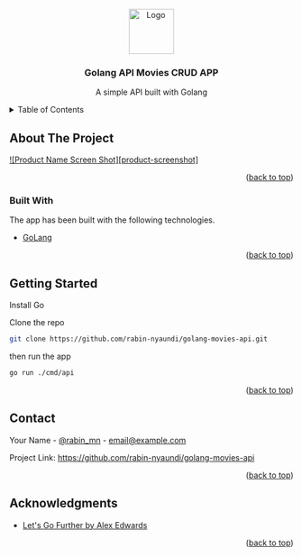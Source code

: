 <div id="top"></div>

<!-- PROJECT LOGO -->
<br />
<div align="center">
  <a href="https://github.com/othneildrew/Best-README-Template">
    <img src="images/logo.png" alt="Logo" width="80" height="80">
  </a>

  <h3 align="center">Golang API Movies CRUD APP</h3>

  <p align="center">
    A simple API built with Golang 
    <br />

  </p>
</div>

<!-- TABLE OF CONTENTS -->
<details>
  <summary>Table of Contents</summary>
  <ol>

    <li>
      <a href="#about-the-project">About The Project</a>
      <ul>
        <li><a href="#built-with">Built With</a></li>
      </ul>
    </li>
    <li>
      <a href="#getting-started">Getting Started</a>
      <ul>
        <li><a href="#prerequisites">Prerequisites</a></li>
        <li><a href="#installation">Installation</a></li>
      </ul>
    </li>
    <li><a href="#contact">Contact</a></li>
    <li><a href="#acknowledgments">Acknowledgments</a></li>

  </ol>
</details>

<!-- ABOUT THE PROJECT -->

## About The Project

[![Product Name Screen Shot][product-screenshot]](https://example.com)



<p align="right">(<a href="#top">back to top</a>)</p>

### Built With

The app has been built with the following technologies.

* [GoLang](https://go.dev/)

<p align="right">(<a href="#top">back to top</a>)</p>

<!-- GETTING STARTED -->

## Getting Started

Install Go

Clone the repo 

```bash
git clone https://github.com/rabin-nyaundi/golang-movies-api.git

```

then run the app

```bash
go run ./cmd/api
```

<p align="right">(<a href="#top">back to top</a>)</p>

<!-- CONTACT -->

## Contact

Your Name - [@rabin_mn](https://twitter.com/rabin_mn) - email@example.com

Project Link: [https://github.com/rabin-nyaundi/golang-movies-api ](https://github.com/rabin-nyaundi/golang-movies-api )

<p align="right">(<a href="#top">back to top</a>)</p>

<!-- ACKNOWLEDGMENTS -->

## Acknowledgments

- [Let's Go Further by Alex Edwards](https://lets-go.alexedwards.net/#packages)

<p align="right">(<a href="#top">back to top</a>)</p>
